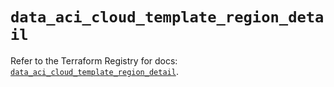 # `data_aci_cloud_template_region_detail`

Refer to the Terraform Registry for docs: [`data_aci_cloud_template_region_detail`](https://registry.terraform.io/providers/ciscodevnet/aci/2.17.0/docs/data-sources/cloud_template_region_detail).
